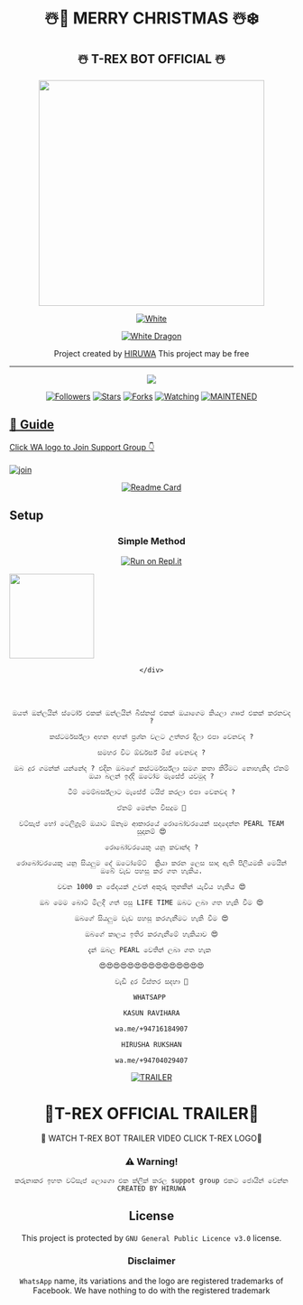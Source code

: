 
<div align="center">
  <h1>☃️🎅 MERRY CHRISTMAS ☃️❄️</h1>
  <h2>☃️ T-REX BOT OFFICIAL ☃️</h2>
</div>
<div align="center">
  <img border-radius: 15px src="https://telegra.ph/file/0c88b73ec76e82f0933d7.jpg" width="400" height="400"/>
  <p align="center">
<a href="#"><img title="White" src="https://img.shields.io/badge/T REX PUBLIC-blue?colorA=%23ff0000&colorB=%23017e40&style=for-the-badge"></a>
</p>
  <p align="center">
<a href="https://github.com/TRexWa"><img title="White Dragon" src="https://img.shields.io/badge/Created💥by💥 HIRUWA-dqz/JulieMwol?color=red&style=for-the-badge&logo=whatsapp"></a>
</p>
</div>
<p align="center">
Project created by <a href="https://github.com/Dark-Knight-Hiruwa"> HIRUWA</a> This project may be free
    <br
       | © |
        owner |
    <br> 
</p>

----

  <p align="center">
  <a href="https://github.com/Dark-Knight-Hiruwa">
    <img src="https://img.shields.io/github/repo-size/Dark-Knight-Hiruwa/T-REX?color=green&label=Repo%20total%20size&style=plastic">
<p align="center">
<a href="https://github.com/Dark-Knight-Hiruwa/followers"><img title="Followers" src="https://img.shields.io/github/followers/Dark-Knight-Hiruwa?color=blue&style=flat-square"></a>
<a href="https://github.com/Dark-Knight-Hiruwa/T-REX/stargazers"><img title="Stars" src="https://img.shields.io/github/stars/Dark-Knight-Hiruwa/T-REX?color=blue&style=flat-square"></a>
<a href="https://github.com/Dark-Knight-Hiruwa/T-REX/network/members"><img title="Forks" src="https://img.shields.io/github/forks/Dark-Knight-Hiruwa/T-REX?color=blue&style=flat-square"></a>
<a href="https://github.com/Dark-Knight-Hiruwa/T-REX/watchers"><img title="Watching" src="https://img.shields.io/github/watchers/Dark-Knight-Hiruwa/T-REX?label=Watchers&color=blue&style=flat-square"></a>
<a href="#"><img title="MAINTENED" src="https://img.shields.io/badge/UNMAINTENED-YES-blue.svg"</a>
</p>
  

## 📢 Guide
Click WA logo to Join Support Group 👇
    <br>
<br>
  [![join](https://github.com/Alien-alfa/PublicBot/blob/main/wlogo.svg.png)](https://chat.whatsapp.com/GT5V8RakkftB7DAKWMeQML)
  <div align="center">
       
  [![Readme Card](https://github-readme-stats.vercel.app/api/pin/?username=Dark-Knight-Hiruwa&repo=T-REX&theme=nightowl)](https://github.com/Dark-Knight-Hiruwa/T-REX)
  </div>
    
## Setup
<div align="center">

  ### Simple Method
  
[![Run on Repl.it](https://repl.it/badge/github/quiec/whatsAlfa)](https://replit.com/@TRexWa/T-REX-QR-SESSION)

  <div align="left"><a href="https://dashboard.heroku.com/new?template=https://github.com/Akee200/T-REX/blob/main/README.md"><img src="https://i.ibb.co/WPRfjrZ/c6eb7d6b6606.png" width="150" ></a></div>

    </div>
<br>
<br >

```
ඔයත් ඔන්ලයින් ස්ටෝර් එකක් ඔන්ලයින් බිස්නස් එකක් ඔයාගෙම කියලා ගෲප් එකක් කරනවද ?

කස්ටර්මර්ස්ලා අහන අහන් ප්‍රශ්න වලට උත්තර දීලා එපා වෙනවද ?

සමහර විට ඕර්ඩර්ස් මිස් වෙනවද ?

ඔබ දුර ගමන්ක් යන්නේද ? එදින ඔබගේ කස්ටර්මර්ස්ලා සමග කතා කිරීමට නොහැකිද ඒනම් ඔයා බලන් ඉද්දි ඔටෝම මැසේජ් යවමුද ?

ටීම් මෙම්බර්ස්ලාට මැසේජ් ටයිප් කරලා එපා වෙනවද ?

ඒනම් මෙන්න විසදුම 🤭

වට්සැප් හෝ ටෙලිග්‍රෑම් ඔයාට ඕනෑම ආකාරයේ රොබෝවරයෙක් සදාදෙන්න PEARL TEAM සූදානම් 😍

රොබෝවරයෙකු යනු කවෘන්ද ?

රොබෝවරයෙකු යනු සියලුම දේ ඔටෝමේට්  ක්‍රියා කරන ලෙස සාදා ඇති පිලියමකි මෙයින් ඔබේ වැඩ පහසු කර ගත හැකිය.

වචන 1000 ක ජේදයක් උවත් අකුරු තුනකින් යැවිය හැකිය 😍

ඔබ මෙම බොට් මිලදී ගත් පසු LIFE TIME ඔබට ලබා ගත හැකි වීම 😍

ඔබගේ සියලුම වැඩ පහසු කරගැනීමට හැකි වීම 😍

ඔබගේ කාලය ඉතිර කරගැනීමේ හැකියාව 😍

දැන් ඔබල PEARL වෙතින් ලබා ගත හැක 

😍😍😍😍😍😍😍😍😍😍😍😍😍😍😍

වැඩි දුර විස්තර සදහා 🥺

WHATSAPP 

KASUN RAVIHARA

wa.me/+94716184907

HIRUSHA RUKSHAN

wa.me/+94704029407
``` 
    
    
[![TRAILER](https://telegra.ph/file/0c88b73ec76e82f0933d7.jpg)](https://www.youtube.com/embed/oWDW6_Ewi1U)

<div align="center">
  <h1>🍁T-REX OFFICIAL TRAILER🍁</h1>
  <p>📛 WATCH T-REX BOT TRAILER VIDEO CLICK T-REX LOGO📛
</div>


  
  
### ⚠️ Warning! 
```
කරුනාකර ඉහත වට්සැප් ලොගො එක ක්ලික් කරල suppot group එකට ජොයින් වෙන්න
CREATED BY HIRUWA
```


    


## License
This project is protected by `GNU General Public Licence v3.0` license.

### Disclaimer
`WhatsApp` name, its variations and the logo are registered trademarks of Facebook. We have nothing to do with the registered trademark
